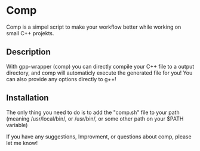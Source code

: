 # Comp

Comp is a simpel script to make your workflow better while working on small C++ projekts.

## Description

With gpp-wrapper (comp) you can directly compile your C++ file to a output directory, 
and comp will automaticly execute the generated file for you!
You can also provide any options directly to g++!

## Installation

The only thing you need to do is to add the "comp.sh" file to your path 
(meaning /usr/local/bin/, or /usr/bin/, or some other path on your $PATH variable)



If you have any suggestions, Improvment, or questions about comp, please let me know!

